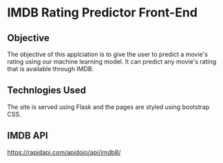 # IMDB Rating Predictor Front-End

## Objective
The objective of this applciation is to give the user to predict a movie's rating using our machine learning model. It can predict any movie's rating that is available through IMDB. 

## Technlogies Used
The site is served using Flask and the pages are styled using bootstrap CSS. 

## IMDB API
https://rapidapi.com/apidojo/api/imdb8/